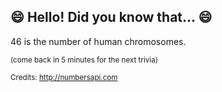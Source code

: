 ## :smile: Hello! Did you know that... :smile:
46 is the number of human chromosomes.

<sup>(come back in 5 minutes for the next trivia)</sup>


<sup>Credits: http://numbersapi.com</sup>
